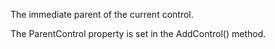 ﻿The immediate parent of the current control. 

The ParentControl property is set in the AddControl() method.